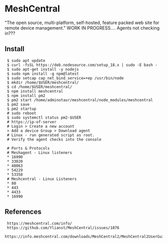 MeshCentral
=====

"The open source, multi-platform, self-hosted, feature packed web site for remote device management."
WORK IN PROGRESS.... Agents not checking in???

Install
--------

     $ sudo apt update
     $ curl -fsSL https://deb.nodesource.com/setup_18.x | sudo -E bash - 
     $ sudo apt-get install -y nodejs 
     $ sudo npm install -g npm@latest
     $ sudo setcap cap_net_bind_service=+ep /usr/bin/node
     $ mkdir /home/$USER/meshcentral/
     $ cd /home/$USER/meshcentral/
     $ npm install meshcentral
     $ npm install pm2
     $ pm2 start /home/adminotaur/meshcentral/node_modules/meshcentral
     $ pm2 save 
     $ pm2 startup
     # sudo reboot
     $ sudo systemctl status pm2-$USER
     # https://ip-of-server
     # Login > Create a new account 
     > Add a device Group > Download agent
     # Linux - run generated script as root.
     # Verify the agent checks into the console

     # Ports & Protocols
     # Meshagent - Linux listeners
     * 16990
     * 33020
     * 48063
     * 54229
     * 53358
     # Meshcentral - Linux Listeners
     * 80
     * 443
     * 4433 
     * 16990
     
References
----------

     https://meshcentral.com/info/
     https://github.com/Ylianst/MeshCentral/issues/1076
     https://info.meshcentral.com/downloads/MeshCentral2/MeshCentral2UserGuide.pdf